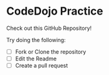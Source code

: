 # CodeDojo Practice

Check out this GitHub Repository!

Try doing the following:
- [ ] Fork or Clone the repository
- [ ] Edit the Readme
- [ ] Create a pull request
